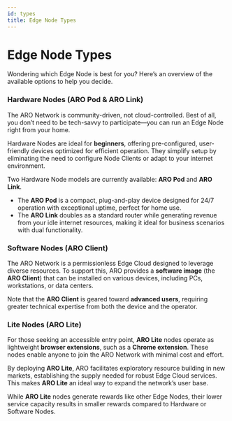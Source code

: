 ```yaml
---
id: types
title: Edge Node Types
---
```


# Edge Node Types

Wondering which Edge Node is best for you? Here’s an overview of the available options to help you decide.

### Hardware Nodes (ARO Pod & ARO Link)

The ARO Network is community-driven, not cloud-controlled. Best of all, you don’t need to be tech-savvy to participate—you can run an Edge Node right from your home.

Hardware Nodes are ideal for **beginners**, offering pre-configured, user-friendly devices optimized for efficient operation. They simplify setup by eliminating the need to configure Node Clients or adapt to your internet environment.

Two Hardware Node models are currently available: **ARO Pod** and **ARO Link**.

- The **ARO Pod** is a compact, plug-and-play device designed for 24/7 operation with exceptional uptime, perfect for home use.
- The **ARO Link** doubles as a standard router while generating revenue from your idle internet resources, making it ideal for business scenarios with dual functionality.

### Software Nodes (ARO Client)

The ARO Network is a permissionless Edge Cloud designed to leverage diverse resources. To support this, ARO provides a **software image** (the **ARO Client**) that can be installed on various devices, including PCs, workstations, or data centers.

Note that the **ARO Client** is geared toward **advanced users**, requiring greater technical expertise from both the device and the operator.

### Lite Nodes (ARO Lite)

For those seeking an accessible entry point, **ARO Lite** nodes operate as lightweight **browser extensions**, such as a **Chrome extension**. These nodes enable anyone to join the ARO Network with minimal cost and effort.

By deploying **ARO Lite**, ARO facilitates exploratory resource building in new markets, establishing the supply needed for robust Edge Cloud services. This makes **ARO Lite** an ideal way to expand the network’s user base.

While **ARO Lite** nodes generate rewards like other Edge Nodes, their lower service capacity results in smaller rewards compared to Hardware or Software Nodes. 